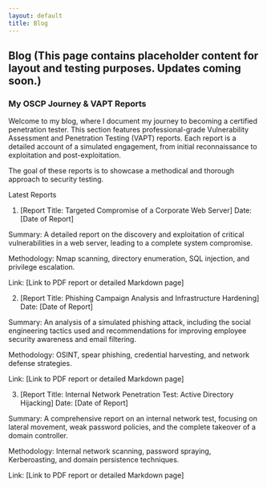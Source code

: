 ```yaml
---
layout: default
title: Blog
---
```


## Blog (This page contains placeholder content for layout and testing purposes. Updates coming soon.)

### My OSCP Journey & VAPT Reports
Welcome to my blog, where I document my journey to becoming a certified penetration tester. This section features professional-grade Vulnerability Assessment and Penetration Testing (VAPT) reports. Each report is a detailed account of a simulated engagement, from initial reconnaissance to exploitation and post-exploitation.

The goal of these reports is to showcase a methodical and thorough approach to security testing.

Latest Reports
1. [Report Title: Targeted Compromise of a Corporate Web Server]
Date: [Date of Report]

Summary: A detailed report on the discovery and exploitation of critical vulnerabilities in a web server, leading to a complete system compromise.

Methodology: Nmap scanning, directory enumeration, SQL injection, and privilege escalation.

Link: [Link to PDF report or detailed Markdown page]

2. [Report Title: Phishing Campaign Analysis and Infrastructure Hardening]
Date: [Date of Report]

Summary: An analysis of a simulated phishing attack, including the social engineering tactics used and recommendations for improving employee security awareness and email filtering.

Methodology: OSINT, spear phishing, credential harvesting, and network defense strategies.

Link: [Link to PDF report or detailed Markdown page]

3. [Report Title: Internal Network Penetration Test: Active Directory Hijacking]
Date: [Date of Report]

Summary: A comprehensive report on an internal network test, focusing on lateral movement, weak password policies, and the complete takeover of a domain controller.

Methodology: Internal network scanning, password spraying, Kerberoasting, and domain persistence techniques.

Link: [Link to PDF report or detailed Markdown page]
